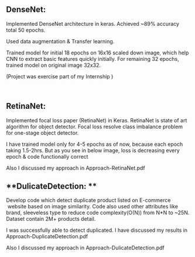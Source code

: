 ## **DenseNet:**

Implemented DenseNet architecture in keras. Achieved ~89%
accuracy total 50 epochs.

Used data augmentation & Transfer learning.

Trained model for initial 18 epochs on 16x16 scaled down
image, which help CNN to extract basic features quickly initially. For remaining
32 epochs, trained model on original image 32x32.

(Project was exercise part of my Internship )

 
## **RetinaNet:**

Implemented focal loss paper (RetinaNet) in Keras. RetinaNet
is state of art algorithm for object detector. Focal loss resolve class
imbalance problem for one-stage object detector. 

I have trained model only for 4-5 epochs as of now, because each
epoch taking 1.5-2hrs. But as you see in below image, loss is decreasing every
epoch & code functionally correct  

Also I discussed my approach in Approach-RetinaNet.pdf


## **DulicateDetection: **

Develop code which detect duplicate product listed on E-commerce
 website based on image similarity. Code
also used other attributes like brand, sleeveless type to reduce code
complexity(O(N)) from N*N to ~25N. Dataset contain 2M+ products detail. 

I was successfully able to detect duplicated. I have discussed
my results in Approach-DuplicateDetection.pdf

Also I discussed my approach in Approach-DulicateDetection.pdf
